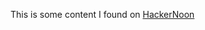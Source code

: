 This is some content I found on [HackerNoon](https://hackernoon.com/learn-blockchains-by-building-one-117428612f46)